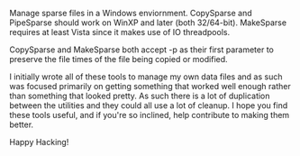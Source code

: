 Manage sparse files in a Windows enviornment. CopySparse and PipeSparse should
work on WinXP and later (both 32/64-bit). MakeSparse requires at least Vista
since it makes use of IO threadpools.

CopySparse and MakeSparse both accept -p as their first parameter to preserve
the file times of the file being copied or modified.

I initially wrote all of these tools to manage my own data files and as such
was focused primarily on getting something that worked well enough rather than
something that looked pretty. As such there is a lot of duplication between the
utilities and they could all use a lot of cleanup. I hope you find these tools
useful, and if you're so inclined, help contribute to making them better.

Happy Hacking!
